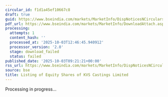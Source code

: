 ```yaml
---
circular_id: f1d1a45ef10667c8
draft: true
guid: https://www.bseindia.com/markets/MarketInfo/DispNoticesNCirculars.aspx?Noticeid={90CB5102-B98A-48A7-BD83-9003CA8CC04A}&noticeno=20251003-15&dt=10/03/2025&icount=15&totcount=34&flag=0
pdf_url: https://www.bseindia.com/markets/MarketInfo/DownloadAttach.aspx?id=20251003-15&attachedId=
processing:
  attempts: 1
  content_hash: ''
  processed_at: '2025-10-03T12:46:45.940912'
  processor_version: '2.0'
  stage: download_failed
  status: failed
published_date: '2025-10-03T09:21:21+00:00'
rss_url: https://www.bseindia.com/markets/MarketInfo/DispNoticesNCirculars.aspx?Noticeid={90CB5102-B98A-48A7-BD83-9003CA8CC04A}&noticeno=20251003-15&dt=10/03/2025&icount=15&totcount=34&flag=0
source: bse
title: Listing of Equity Shares of KVS Castings Limited
---
```


Processing in progress...
